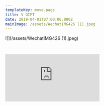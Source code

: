 ```yaml
---
templateKey: move-page
title: V GIFT
date: 2019-04-01T07:00:00.000Z
mainImage: /assets/WechatIMG426 (1).jpeg
---
```

![](/assets/WechatIMG426 (1).jpeg)

<div class="lines-2"></div>

<img src="/assets/WechatIMG463.jpg" alt="" title="" class=""></img>

<div class="lines-2"></div>

<img src="/assets/WechatIMG465.jpg" alt="" title="" class=""></img>

<div class="lines-2"></div>

<div class="video-container"><iframe src="https://www.youtube.com/embed/m-Bb-0fxISs" class="video" frameborder="0" allow="accelerometer; autoplay; encrypted-media; gyroscope; picture-in-picture" allowfullscreen></iframe></div>

[](<>)

[](<>)

<div class="lines-5"></div>
